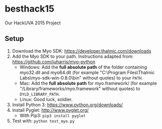 # besthack15
Our HackUVA 2015 Project

## Setup
1. Download the Myo SDK: https://developer.thalmic.com/downloads
2. Add the Myo SDK to your path. Instructions adapted from: https://github.com/juharris/myo-python
    * Windows: Add the **full absolute path** of the folder containing myo32.dll and myo64.dll (for example "C:\Program Files\Thalmic Labs\myo-sdk-win-0.8.0\bin" without quotes) to your `PATH`.
    * Mac: Add the **full absolute path** for myo.framework/ (for example "/Library/frameworks/myo.framework" without quotes) to `DYLD_LIBRARY_PATH`.
    * Linux: Good luck, soldier.
3. Install Python 3: https://www.python.org/downloads/
4. Install Pyglet: http://www.pyglet.org/
    * With Pip3: `pip3 install pyglet`
5. Test with: `python test_myo.py`